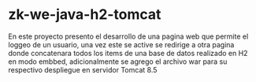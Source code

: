 # zk-we-java-h2-tomcat
En este proyecto presento el desarrollo de una pagina web que permite el loggeo de un usuario, una vez este se active se redirige a otra pagina donde concatenara todos los items de una base de datos realizado en H2 en modo embbed, adicionalmente se agrego el archivo war para su respectivo despliegue en servidor Tomcat 8.5
